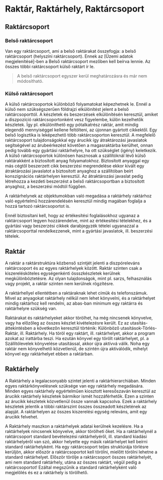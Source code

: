 # Raktár, Raktárhely, Raktárcsoport

## Raktárcsoport

### Belső raktárcsoport

Van egy raktárcsoport, ami a belső raktárakat összefogja: a belső raktárcsoport (helyszíni raktárcsoport). Ennek az [Üzemi adatok megjelenítésé]-ben a Belső raktárcsoport mezőben kell beírva lennie. Az összes többi raktárcsoport külső raktárt ír le.

> A belső raktárcsoport egyszer kerül meghatározásra és már nem módosítható.

### Külső raktárcsoport

A külső raktárcsoportok különböző folyamatokat képezhetnek le. Ennél a külső nem szükségszerűen földrajzi elkülönítést jelent a belső raktárcsoporttól. A készletek és beszerzések elkülönítésén keresztül, amiket a diszpozíció raktárcsoportonként vesz figyelembe, külön kezelhetők készletek. Így pl. elkülöníthető egy pótalkatrész raktár, amit mindig elegendő mennyiséggel kellene feltölteni, az újonnan gyártott cikkektől. Egy belső logisztika is leképezhető több raktárcsoporton keresztül. A megfelelő raktárcsoport tulajdonságokkal egy árucikk így átraktározási javaslatok segítségével az árubeérkezést követően a magasraktárba kerülhet, onnan pedig tovább egy gyártási raktárhelyre, ha ott szükséglet (igény) keletkezik. A külső raktárcsoportok különösen hasznosak a szállítóknál lévő külső raktárakként a biztosított anyag folyamatokhoz. Biztosított anyaggal egy más cégtől beszerzett cikk beszerzési megrendelése ekkor kivált egy átraktározási javaslatot a biztosított anyaghoz a szállítóban beírt konszignációs raktárhelyen keresztül. Az átraktározási javaslat pedig létrehozza a kezdeti beszerzést a belső raktárcsoportban a biztosított anyaghoz, a beszerzési módtól függően.

A raktárhelynek az objektumokban való megadása a raktárhely raktárhoz való egyértelmű hozzárendelésén keresztül mindig magában foglalja a hozzá tartozó raktárcsoportot is.

Ennél biztosítani kell, hogy az értékesítési foglalásokhoz ugyanaz a raktárcsoport legyen hozzárendelve, mint az értékesítési tételekhez, és a gyártási vagy beszerzési cikkek darabjegyzék tételei ugyanazzal a raktárcsoporttal rendelkezzenek, mint a gyártási javaslatok, ill. beszerzési tételek.

## Raktár

A raktár a raktárstruktúra közbenső szintjét jelenti a diszpóreleváns raktárcsoport és az egyes raktárhelyek között. Raktár szinten csak a kiszerelésköteles egységenkénti össszkészletek kerülnek megkülönböztetésre. Az olyan tulajdonságok, mint pl. sarzs, felhasználás vagy projekt, a raktár szinten nem kerülnek rögzítésre.

A raktárhellyel ellentétben a raktáraknak lehet címük és telefonszámuk. Mivel az anyagokat raktárhely nélkül nem lehet könyvelni, és a raktárhelyet mindig raktárhoz kell rendelni, az abas-ban minimum egy raktárra és raktárhelyre szükség van.

Raktárakat és raktárhelyeket akkor törölhet, ha még nincsenek könyvelve, vagy ha előzőleg az összes készlet kivételezésre került. Ez az utasítás-áttekintésben a következőn keresztül történik: Különböző utasítások-Törlés-Raktár, ill. Raktárhely. Ha töröl egy raktárt, ill. raktárhelyet, akkor a program azokat az irattárba teszi. Ha ezután könyvel egy törölt raktárhelyet, pl. a Szállítólevelek könyvelése utasítással, akkor újra aktívvá válik. Noha egy raktár nem könyvelhető közvetlenül, de szintén újra aktiválódik, mihelyt könyvel egy raktárhelyet ebben a raktárban.

## Raktárhely

A Raktárhely a legalacsonyabb szintet jelenti a raktárhierarchiában. Minden egyes raktárkönyvelésnek szüksége van egy raktárhely megadására. Minden egyes raktárhely egyértelműen kiosztott keresőszaván keresztül az árucikk raktárhely készletek bármikor ismét hozzáférhetők. Ezen a szinten az árucikk készletek közvetlenül össze vannak kapcsolva. Ezek a raktárhely készletek jelentik a többi raktárszint összes összeadott készletének az alapját. A raktárhelyen az összes kiszerelési egység releváns, amit egy árucikk felvehet.

A Raktárhely maszkon a raktárhelyek adatai kerülnek kezelésre. Ha a raktárhelyek nincsenek könyvelve, akkor törölheti őket. Ha a raktárhelynél a raktárcsoport standard bevételezési raktárhelyéről, ill. standard kiadási raktárhelyéről van szó, akkor helyette egy másik raktárhelyet kell beírni standard raktárhelyként. Ha egy raktárcsoport teljes struktúrája törlésre kerüljön, akkor először a raktárcsoportot kell törölni, mielőtt törölni lehetne a standard raktárhelyet. Először törölje a raktárcsoport összes raktárhelyét, ami nem standard raktárhely, utána az összes raktárt, végül pedig a raktárcsoportot! Ezáltal megszűnik a standard raktárhelyként való megjelölés és ez a raktárhely is törölhető.

